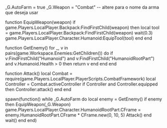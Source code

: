 _G.AutoFarm = true
_G.Weapon = "Combat" -- altere para o nome da arma que deseja usar

function EquipWeapon(weapon)
    if game.Players.LocalPlayer.Backpack:FindFirstChild(weapon) then
        local tool = game.Players.LocalPlayer.Backpack:FindFirstChild(weapon)
        wait(0.3)
        game.Players.LocalPlayer.Character.Humanoid:EquipTool(tool)
    end
end

function GetEnemy()
    for _, v in pairs(game.Workspace.Enemies:GetChildren()) do
        if v:FindFirstChild("Humanoid") and v:FindFirstChild("HumanoidRootPart") and v.Humanoid.Health > 0 then
            return v
        end
    end
end

function Attack()
    local Combat = require(game.Players.LocalPlayer.PlayerScripts.CombatFramework)
    local Controller = Combat.activeController
    if Controller and Controller.equipped then
        Controller:attack()
    end
end

spawn(function()
    while _G.AutoFarm do
        local enemy = GetEnemy()
        if enemy then
            EquipWeapon(_G.Weapon)
            game.Players.LocalPlayer.Character.HumanoidRootPart.CFrame = enemy.HumanoidRootPart.CFrame * CFrame.new(0, 10, 5)
            Attack()
        end
        wait()
    end
end)

